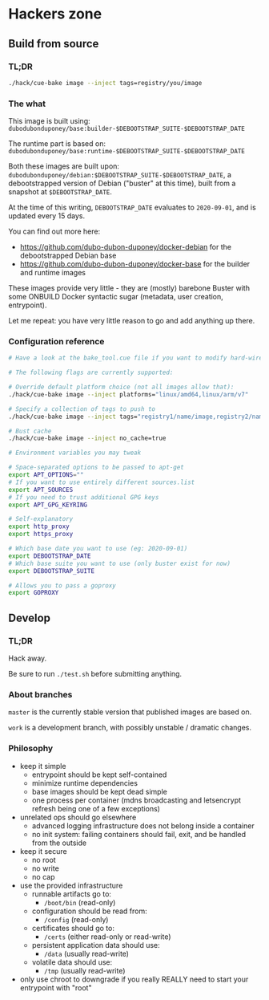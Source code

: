 # Hackers zone

## Build from source

### TL;DR

```bash
./hack/cue-bake image --inject tags=registry/you/image
```

### The what

This image is built using: `dubodubonduponey/base:builder-$DEBOOTSTRAP_SUITE-$DEBOOTSTRAP_DATE` 

The runtime part is based on: `dubodubonduponey/base:runtime-$DEBOOTSTRAP_SUITE-$DEBOOTSTRAP_DATE`

Both these images are built upon: `dubodubonduponey/debian:$DEBOOTSTRAP_SUITE-$DEBOOTSTRAP_DATE`, a debootstrapped version of Debian ("buster" at this time), built from a snapshot at `$DEBOOTSTRAP_DATE`.

At the time of this writing, `DEBOOTSTRAP_DATE` evaluates to `2020-09-01`, and is updated every 15 days.

You can find out more here:

 * https://github.com/dubo-dubon-duponey/docker-debian for the debootstrapped Debian base
 * https://github.com/dubo-dubon-duponey/docker-base for the builder and runtime images

These images provide very little - they are (mostly) barebone Buster with some ONBUILD
Docker syntactic sugar (metadata, user creation, entrypoint).

Let me repeat: you have very little reason to go and add anything up there.

### Configuration reference

```bash
# Have a look at the bake_tool.cue file if you want to modify hard-wired values (image title and description for example)

# The following flags are currently supported:

# Override default platform choice (not all images allow that):
./hack/cue-bake image --inject platforms="linux/amd64,linux/arm/v7"

# Specify a collection of tags to push to
./hack/cue-bake image --inject tags="registry1/name/image,registry2/name/image:tag"

# Bust cache
./hack/cue-bake image --inject no_cache=true

# Environment variables you may tweak

# Space-separated options to be passed to apt-get
export APT_OPTIONS=""
# If you want to use entirely different sources.list
export APT_SOURCES
# If you need to trust additional GPG keys
export APT_GPG_KEYRING

# Self-explanatory
export http_proxy
export https_proxy

# Which base date you want to use (eg: 2020-09-01)
export DEBOOTSTRAP_DATE
# Which base suite you want to use (only buster exist for now)
export DEBOOTSTRAP_SUITE

# Allows you to pass a goproxy
export GOPROXY
```

## Develop

### TL;DR

Hack away.

Be sure to run `./test.sh` before submitting anything.

### About branches

`master` is the currently stable version that published images are based on.

`work` is a development branch, with possibly unstable / dramatic changes.

### Philosophy

 * keep it simple
    * entrypoint should be kept self-contained
    * minimize runtime dependencies
    * base images should be kept dead simple
    * one process per container (mdns broadcasting and letsencrypt refresh being one of a few exceptions)
 * unrelated ops should go elsewhere
    * advanced logging infrastructure does not belong inside a container
    * no init system: failing containers should fail, exit, and be handled from the outside
 * keep it secure
    * no root
    * no write
    * no cap
 * use the provided infrastructure
    * runnable artifacts go to:
        * `/boot/bin` (read-only)
    * configuration should be read from:
        * `/config` (read-only)
    * certificates should go to:
        * `/certs` (either read-only or read-write)
    * persistent application data should use:
        * `/data` (usually read-write)
    * volatile data should use:
        * `/tmp` (usually read-write)
 * only use chroot to downgrade if you really REALLY need to start your entrypoint with "root"
